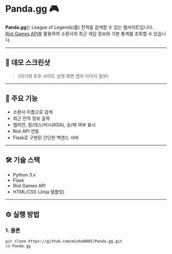 # Panda.gg 🎮

**Panda.gg**는 League of Legends(롤) 전적을 검색할 수 있는 웹사이트입니다.  
[Riot Games API](https://developer.riotgames.com/)를 활용하여 소환사의 최근 게임 정보와 기본 통계를 조회할 수 있습니다.

---

## 📸 데모 스크린샷

> (여기에 추후 사이트 실행 화면 캡처 이미지 첨부)

---

## 🚀 주요 기능

- 소환사 이름으로 검색
- 최근 전적 정보 출력
- 챔피언, 킬/데스/어시(KDA), 승/패 여부 표시
- Riot API 연동
- Flask로 구현된 간단한 백엔드 서버

---

## 🛠️ 기술 스택

- Python 3.x
- Flask
- Riot Games API
- HTML/CSS (Jinja 템플릿)

---

## ⚙️ 실행 방법

### 1. 클론

```bash
git clone https://github.com/minho0805/Panda.gg.git
cd Panda.gg

